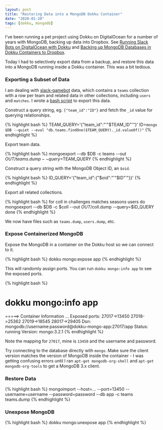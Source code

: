 ```yaml
---
layout: post
title: "Restoring Data into a MongoDB Dokku Container"
date: "2020-01-20"
tags: [dokku, mongodb]
---
```

I've been running a pet project using Dokku on DigitalOcean for a number of years with MongoDB, backing up data into Dropbox. See [Running Slack Bots on DigitalOcean with Dokku](/2016/02/08/running-slack-bots-on-digital-ocean-with-dokku.html) and [Backing up MongoDB Databases in Dokku Containers to Dropbox](/2016/02/15/backing-up-mongodb-databases-in-dokku-containers-to-dropbox.html).

Today I had to selectively export data from a backup, and restore this data into a MongoDB running inside a Dokku container. This was a bit tedious.

### Exporting a Subset of Data

I am dealing with [slack-gamebot](https://github.com/dblock/slack-gamebot) data, which contains a `teams` collection with a row per team and related data in other collections, including `users` and `matches`. I wrote a [bash script](https://github.com/dblock/slack-gamebot/blob/de126127f65fb5d8a2f3f5fc9a510f4460e67517/script/export-team) to export this data.

Construct a query string, eg. `{"team_id":"ID"}` and fetch the `_id` value for querying relationships.

{% highlight bash %}
TEAM_QUERY='{"team_id":"'"$TEAM_ID"'"}'
ID=`mongo $DB --quiet --eval "db.teams.findOne($TEAM_QUERY)._id.valueOf()"`
{% endhighlight %}

Export team data.

{% highlight bash %}
mongoexport --db $DB -c teams --out $OUT/teams.dump --query=$TEAM_QUERY
{% endhighlight %}

Construct a query string with the MongoDB Object ID, an `$oid`.

{% highlight bash %}
ID_QUERY='{"team_id":{"$oid":"'"$ID"'"}}'
{% endhighlight %}

Export all related collections.

{% highlight bash %}
for coll in challenges matches seasons users
do
  mongoexport --db $DB -c $coll --out $OUT/$coll.dump --query=$ID_QUERY
done
{% endhighlight %}

We now have files such as `teams.dump`, `users.dump`, etc.

### Expose Containerized MongoDB

Expose the MongoDB in a container on the Dokku host so we can connect to it.

{% highlight bash %}
dokku mongo:expose app
{% endhighlight %}

This will randomly assign ports. You can run `dokku mongo:info app` to see the exposed ports.

{% highlight bash %}
# dokku mongo:info app
=====> Container Information
       ...
       Exposed ports:       27017->13450 27018->25362 27019->18545 28017->29405
       Dsn:                 mongodb://username:password@dokku-mongo-app:27017/app
       Status:              running
       Version:             mongo:3.2.1
{% endhighlight %}

Note the mapping for `27017`, mine is `13450` and the username and password.

Try connecting to the database directly with `mongo`. Make sure the client version matches the version of MongoDB inside the container - I was getting confusing errors until I ran `apt-get mongodb-org-shell` and `apt-get mongodb-org-tools` to get a MongoDB 3.x client.

### Restore Data

{% highlight bash %}
mongoimport --host=... --port=13450 --username=username --password=password --db app -c teams teams.dump
{% endhighlight %}

### Unexpose MongoDB

{% highlight bash %}
dokku mongo:unexpose app
{% endhighlight %}



